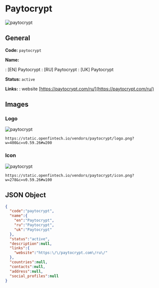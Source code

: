 
# Paytocrypt 
![paytocrypt](https://static.openfintech.io/vendors/paytocrypt/logo.png?w=400&c=v0.59.26#w200)  

## General 
 
**Code:** `paytocrypt` 
 
**Name:** 
 
:	[EN] Paytocrypt 
:	[RU] Paytocrypt 
:	[UK] Paytocrypt 
 
**Status:** `active` 
 
**Links:** 
: website [https://paytocrypt.com/ru/](https://paytocrypt.com/ru/) 
 

## Images 

### Logo 
 
![paytocrypt](https://static.openfintech.io/vendors/paytocrypt/logo.png?w=400&c=v0.59.26#w200)  

```
https://static.openfintech.io/vendors/paytocrypt/logo.png?w=400&c=v0.59.26#w200
```  

### Icon 
 
![paytocrypt](https://static.openfintech.io/vendors/paytocrypt/icon.png?w=278&c=v0.59.26#w100)  

```
https://static.openfintech.io/vendors/paytocrypt/icon.png?w=278&c=v0.59.26#w100
```  

## JSON Object 

```json
{
  "code":"paytocrypt",
  "name":{
    "en":"Paytocrypt",
    "ru":"Paytocrypt",
    "uk":"Paytocrypt"
  },
  "status":"active",
  "description":null,
  "links":{
    "website":"https:\/\/paytocrypt.com\/ru\/"
  },
  "countries":null,
  "contacts":null,
  "address":null,
  "social_profiles":null
}
```  
